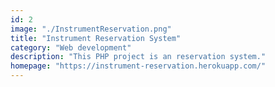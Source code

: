 ```yaml
---
id: 2
image: "./InstrumentReservation.png"
title: "Instrument Reservation System"
category: "Web development"
description: "This PHP project is an reservation system."
homepage: "https://instrument-reservation.herokuapp.com/"
---
```

